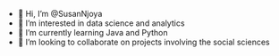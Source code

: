 - 👋 Hi, I’m @SusanNjoya
- 👀 I’m interested in data science and analytics
- 🌱 I’m currently learning Java and Python
- 💞️ I’m looking to collaborate on projects involving the social sciences 

<!---
SusanNjoya/SusanNjoya is a ✨ special ✨ repository because its `README.md` (this file) appears on your GitHub profile.
You can click the Preview link to take a look at your changes.
--->
